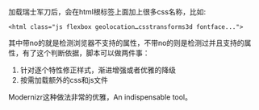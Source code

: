 加载瑞士军刀后，会在html根标签上面加上很多css名称，比如:

```
<html class="js flexbox geolocation…csstransforms3d fontface...">
```

其中带no的就是检测浏览器不支持的属性，不带no的则是检测过并且支持的属性，有了这个判断依据，脚本可以做两件事：

1. 针对逐个特性修正样式，渐进增强或者优雅的降级
2. 按需加载额外的css和js文件

Modernizr这种做法非常的优雅，An indispensable tool。
